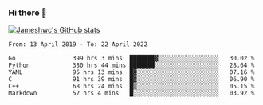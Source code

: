### Hi there 👋

[![Jameshwc's GitHub stats](https://github-readme-stats.vercel.app/api?username=jameshwc)](https://github.com/anuraghazra/github-readme-stats)

<!--START_SECTION:waka-->

```text
From: 13 April 2019 - To: 22 April 2022

Go                399 hrs 3 mins  ███████▓░░░░░░░░░░░░░░░░░   30.02 %
Python            380 hrs 44 mins ███████░░░░░░░░░░░░░░░░░░   28.64 %
YAML              95 hrs 13 mins  █▓░░░░░░░░░░░░░░░░░░░░░░░   07.16 %
C                 91 hrs 39 mins  █▓░░░░░░░░░░░░░░░░░░░░░░░   06.90 %
C++               68 hrs 24 mins  █▒░░░░░░░░░░░░░░░░░░░░░░░   05.15 %
Markdown          52 hrs 4 mins   █░░░░░░░░░░░░░░░░░░░░░░░░   03.92 %
```

<!--END_SECTION:waka-->
